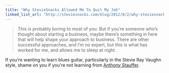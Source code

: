 ```yaml
---
title: "Why StevieSnacks Allowed Me To Quit My Job"
linked_list_url: "http://steviesnacks.com/blog/2012/8/2/why-steviesnacks-allowed-me-to-quit-my-job.html"
---
```

<blockquote><p>
  This is probably boring to most of you. But if you’re someone who’s thought about starting a business, maybe there’s something in here that will help shape your approach to business. There are other successful approaches, and I’m no expert, but this is what has worked for me, and allows me to sleep at night.
</p></blockquote>
<p>If you're wanting to learn blues guitar, particularly in the Stevie Ray Vaughn style, shame on you if you're not learning from <a href="http://steviesnacks.com">Anthony Stauffer</a>.</p>
